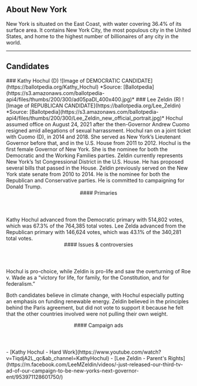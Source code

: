 ## About New York
New York is situated on the East Coast, with water covering 36.4% of its surface area. It contains New York City, the most populous city in the United States, and home to the highest number of billionaires of any city in the world. 

---

## Candidates

<Grid>
  <Box>
    ### Kathy Hochul (D)
    ![Image of DEMOCRATIC CANDIDATE](https://ballotpedia.org/Kathy_Hochul)
    *Source: [Ballotpedia](https://s3.amazonaws.com/ballotpedia-api4/files/thumbs/200/300/ad05paDl_400x400.jpg)*
  </Box>
  <Box>
    ### Lee Zeldin (R)
    ![Image of REPUBLICAN CANDIDATE](https://ballotpedia.org/Lee_Zeldin)
    *Source: [Ballotpedia](https://s3.amazonaws.com/ballotpedia-api4/files/thumbs/200/300/Lee_Zeldin_new_official_portrait.jpg)*
  </Box>

  <Box>
    Hochul assumed office on August 24, 2021 after the then-Governor Andrew Cuomo resigned amid allegations of sexual harrassment. Hochul ran on a joint ticket with Cuomo (D), in 2014 and 2018. She served as New York’s Lieutenant Governor before that, and in the U.S. House from 2011 to 2012. Hochul is the first female Governor of New York. She is the nominee for both the Democratic and the Working Families parties.
  </Box>
  <Box>
    Zeldin currently represents New York’s 1st Congressional District in the U.S. House. He has proposed several bills that passed in the House. Zeldin previously served on the New York state senate from 2010 to 2014. He is the nominee for both the Republican and Conservative parties. He is committed to campaigning for Donald Trump.
  </Box>

  <Header>
    #### Primaries
  </Header>
  <Box>
    Kathy Hochul advanced from the Democratic primary with 514,802 votes, which was 67.3% of the 764,385 total votes.
  </Box>
  <Box>
    Lee Zelda advanced from the Republican primary with 146,624 votes, which was 43.1% of the 340,281 total votes.
  </Box>

  <Header>
    #### Issues & controversies
  </Header>

  <WideBox>
    Hochul is pro-choice, while Zeldin is pro-life and saw the overturning of Roe v. Wade as a “victory for life, for family, for the Constitution, and for federalism.”

Both candidates believe in climate change, with Hochul especially putting an emphasis on funding renewable energy. Zeldin believed in the principles behind the Paris agreement, but did not vote to support it because he felt that the other countries involved were not pulling their own weight. 

  </WideBox>
 
  <Header>
    #### Campaign ads
  </Header>
  <Box>
    - [Kathy Hochul - Hard Work](https://www.youtube.com/watch?v=TiqdjA2L_qc&ab_channel=KathyHochul)
  </Box>
  <Box>
    - [Lee Zeldin - Parent's Rights](https://m.facebook.com/LeeMZeldin/videos/-just-released-our-third-tv-ad-of-our-campaign-to-be-new-yorks-next-governor-ent/953971128601750/)
  </Box>
</Grid>
